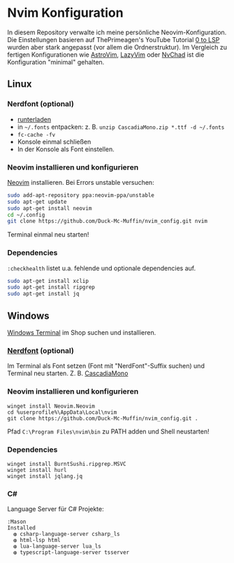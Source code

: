 # Nvim Konfiguration

In diesem Repository verwalte ich meine persönliche Neovim-Konfiguration. Die Einstellungen basieren auf ThePrimeagen's YouTube Tutorial [0 to LSP](https://youtu.be/w7i4amO_zaE?feature=shared) wurden aber stark angepasst (vor allem die Ordnerstruktur). Im Vergleich zu fertigen Konfigurationen wie [AstroVim](https://github.com/AstroNvim/AstroNvim), [LazyVim](https://github.com/LazyVim/LazyVim) oder [NvChad](https://github.com/NvChad/NvChad) ist die Konfiguration "minimal" gehalten.

## Linux
### Nerdfont (optional)
- [runterladen](https://www.nerdfonts.com/font-downloads)
- in `~/.fonts` entpacken: z. B. `unzip CascadiaMono.zip *.ttf -d ~/.fonts`
- `fc-cache -fv`
- Konsole einmal schließen
- In der Konsole als Font einstellen.

### Neovim installieren und konfigurieren
[Neovim](https://github.com/neovim/neovim/wiki/Installing-Neovim) installieren. Bei Errors unstable versuchen:
```bash
sudo add-apt-repository ppa:neovim-ppa/unstable
sudo apt-get update
sudo apt-get install neovim
cd ~/.config
git clone https://github.com/Duck-Mc-Muffin/nvim_config.git nvim
```
Terminal einmal neu starten!

### Dependencies
`:checkhealth` listet u.a. fehlende und optionale dependencies auf.
```bash
sudo apt-get install xclip
sudo apt-get install ripgrep
sudo apt-get install jq
```

## Windows
[Windows Terminal](https://www.microsoft.com/store/productId/9N0DX20HK701?ocid=pdpshare) im Shop suchen und installieren.

### [Nerdfont](https://www.nerdfonts.com/font-downloads) (optional)
Im Terminal als Font setzen (Font mit "NerdFont"-Suffix suchen) und Terminal neu starten.
Z. B. [CascadiaMono](https://github.com/ryanoasis/nerd-fonts/releases/download/v3.2.1/CascadiaMono.zip)

### Neovim installieren und konfigurieren
```shell
winget install Neovim.Neovim
cd %userprofile%\AppData\Local\nvim
git clone https://github.com/Duck-Mc-Muffin/nvim_config.git .
```
Pfad `C:\Program Files\nvim\bin` zu PATH adden und Shell neustarten!

### Dependencies
```shell
winget install BurntSushi.ripgrep.MSVC
winget install hurl
winget install jqlang.jq
```

### C#
Language Server für C# Projekte:
```
:Mason
Installed
  ◍ csharp-language-server csharp_ls
  ◍ html-lsp html
  ◍ lua-language-server lua_ls
  ◍ typescript-language-server tsserver
```
